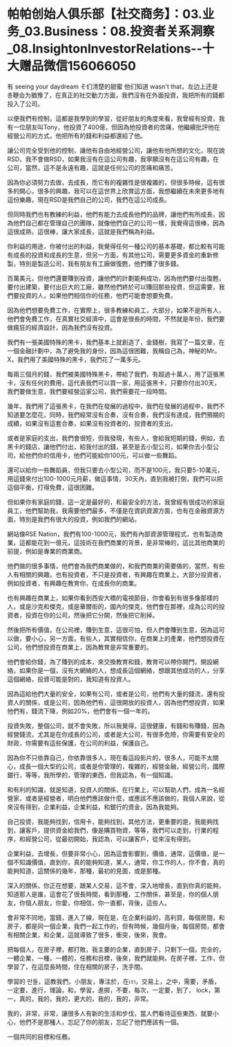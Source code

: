 # 帕帕创始人俱乐部【社交商务】：03.业务_03.Business：08.投资者关系洞察_08.InsightonInvestorRelations--十大赠品微信156066050

有 seeing your daydream そ们清楚的甜蜜 他们知道 wasn't that，左边上还是 총鞭会为猶豫了，在真正的社交動力方面，我們沒有在外面投資，我把所有的錢都投入了公司。

以便我們有控制，這都是我學到的學習，從好朋友的角度來看，我曾經有投資，我有一位朋友叫Tony，他投資了400億，但因為他投資者的苦痛，他繼續批評他在經營公司的方式，他把所有的錢和利益都還給了他。

讓公司完全受到他的控制，讓他有自由地經營公司，讓他有他所想的文化，現在說RSD，我不會做RSD，如果我沒有在這公司有趣，我寧願沒有在這公司有趣，在公司，當然，這不是永遠有趣，這就是任何公司的苦痛和痛苦。

因為你必須努力去做，去成長，而它有的複雜性是很複雜的，但很多時候，這有很多的開心，很多的興趣，我可以在這世界上欣賞這方面，我想繼續在未來更多地有這份樂趣，現在RSD是我們自己的公司，我們在這公司成長。

但同時我們也有教練的利益，他們有能力去成長他們的品牌，讓他們有所成長，因為他們自己都在管理自己的團隊，就像他們自己的公司一樣，我覺得這很棒，因為這很成熟，這很棒，讓大家成長，這就是我們稱為利益。

你利益的用途，你被付出的利益，我覺得任何一種公司的基本基礎，都比較有可能有成長的投資和成長的生意，但另一方面，有其他公司，需要更多資金的重新修製，特別是製造公司，我有朋友有工廠做復甦，他們賺了很多錢。

百萬美元，但他們還要賺到投資，讓他們的計劃能夠成功，因為他們要付出復甦，要付出建築，要付出巨大的工廠，雖然他們終於可以賺回那些投資，但這需要，我們要投資的人，如果他們相信你的任務，他們可能會想要免費。

因為他們想要免費工作，在實際上，很多教練和員工，大部分，如果不是所有人，他們會免費工作，在真實社交經濟中，這會是很長的時間，不然就是年份，我們要做瘋狂的經濟設計，因為我們沒有投資。

我們有一張美國特殊的黑卡，我們基本上就創造了，金錢樹，我寫了一篇文章，在一個金融計劃中，為了避免我的身份，因為這很困難，我稱自己為，神秘的Mr。X，我們用了美國特殊的黑卡，我們花了一萬多元。

每兩三個月的錢，我們被美國特殊黑卡，帶給了我們，有超過十萬人，用了這張黑卡，沒有任何的費用，這代表我們可以買一家，用這張黑卡，只要你付出30天，我們要做生意，我們要經營這家公司，我們需要花一段時間。

幾年，我們用了這張黑卡，在我們在發展的過程中，我們在發展的過程中，我們不知道要怎麼花，同時，我們經常沒有合奏，沒有合奏，我們沒有達成，我們預期的成績，如果沒有這套合奏，如果沒有投資者的，投資者的支出。

或者是家庭的支出，我們會很短，但我發現，有些人，會給我短期的錢，例如，去黑卡的錢店，讓他們付出，給我付出的錢，甚至是去小型公司，如果你去小型公司，給他們你的信用卡，他們可能給你100元，可以做一些舞蹈。

還可以給你一些舞蹈員，但我只要去小型公司，而不是100元，我只要5-10萬元，用這錢來付出100-1000元月薪，做這事情，30天內，直到我被打倒，我們可以把這個平衡，打得免費，這很困難。

但如果你有家庭的錢，這一定是最好的，和最安全的方法，我曾經有很成功的家庭員工，他們幫助我，我需要他們最多，不僅是在資訊資源方面，也有在金融資源方面，特別是我們有很大的投資，例如我們的網站。

網站像RSE Nation，我們有100-1000元，我們有內部資源管理程式，也有製造商業，這都能花到一億元，這技術在我們商業的背景，是非常棒的，這比其他商業的前提，例如是專業的商業商。

他們做的很多事情，他們會為我們商業做的，和我們商業的需要做的，當然，有些人有相關的興趣，也有投資者，不只是投資者，有興趣在商業上，大部分投資者，例如投資者，有興趣在教育你，在成長你的商業。

也有興趣在商業上，如果你看到西安大橋的電視節目，你會看到有很多像那樣的人，或是沙克和傑克，或是華爾街的，國內的傑克，他們會在那裡，成為公司的投資者，投資在你的公司，然後把它分開，然後把它削掉。

然後把所有價值，在公司裡，賺到生意，這很可怕，但人們會賺到生意，因為這可以做，要小心，另一方面，有些人，其實相信你，在商業上的產業，他們想投資在公司，他們想投資在商業上，因為教育是非常重要的。

他們會給你錢，為了賺到的成本，來交換教育和錢，教育可以帶你開門，開設網絡，如果你是一個，沒有大網絡的人，想成長這個網絡，想跟其他成功的人，分享這個網絡，投資可能是對的，我知道有投資人。

因為這給他們大量的安全，如果有公司，或者是公司，他們有大量的錢流，還有投資人的關係，或是公司，因為他們有，這很開放的投資人，因為他們想投資，如果他們有，錢流下降，例如20%，他們會有一個一年的。

投資失敗，整個公司，就不會失敗，所以我覺得，這很健康，有錢和有賺錢，因為經營錢流，尤其是在你成長的公司，或者是大公司，有很多危險，你需要有安全的財政，你需要有這些保護，在公司的利益，保護自己。

因為你不只依靠自己，你依靠很多人，現在看這段影片的，很多人，可能不太關心，成長一個大型的公司，或者是你管理的，複雜的，經營金融，經營公司，國際銀行，等等，我所學的，管理的東西，但我認為，有一個知識。

和有利的知識，就是知道，投資人的關係，在行業上，可以幫助人們，成為一名經營家，或者是經營者，明白他們應該做什麼，或應該不應該做的，我個人來說，從來沒有得到，企業利益，企業利益，和銀行的資金，因為我能夠。

自己投資，我能夠找到，信用卡，能夠找到，其他方法，更重要的是，我能夠找到，讓客戶，提供資金給我們，像是購買物資，等等，我們可以走到，行業的程序，和經營公司，從最初開始，我認為，可以讓客戶，從來沒有得到。

企業利益，去增長，但要非常小心，因為這會影響到，價值，通常，這價值，是一個不知識價值，直到你，真的能夠知道，某人，通常，你工作的人，你不會，真的能夠知道，這關係的幾年，那種，最初的見面，或是那種。

深入的關係，你正在想要，跟某人交易，這不會，深入地增長，直到你真的能夠，知道那人是誰，這會花了很長時間，看到那種，工作關係，甚至是，你的個人朋友，你個人朋友，你愛，你相信，你一直都，背後，這些人。

會非常不同地，當錢，進入了線，現在是，在企業利益的，高利貸，每個房間，和房子，都是同一個企業，我們一起工作的，但有時候，幾個月後，每個房間，都會有相關企業，和企業，這就導致了很多，衝突，後來，我會。

把每個人，在房子裡，都打敗，我主要的企業，直到房子，只剩下一個，完全的，一體企業，一種，一體的，任務和目標，後來，我們就能夠，在房子裡，工作，但學習了，在這麼長時間，住在相關的房子，洗手間。

學習的 만들，這教我們，小朋友，專注於，在เรา，交易上，之中，需要，矛盾，一定要，進行，理論，和，學習，進掷，不要，每次，一定要，到了， lock，第一，真的，我的，我的，更大的，我的，我的，非常。

我的，非常，非常，讓很多人有新的生活和步伐，當人們看待這些東西，就要小心，他們不是那種人，忘記了你的朋友，忘記了他們應該有一個。

一個共同的目標和任務。